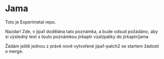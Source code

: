 # Jama
Toto je Experimetal repo.

Nazdar!
Zde, v jipa1 dodělána tato poznámka, a bude odsud požádáno, aby si výsledný text s touto poznámkou jirkaptr vzalzpátky do jirkaptr/jama

Žádám ještě jednou z právě nově vytvořené jipa1-patch2 se startem žádosti o merge.
